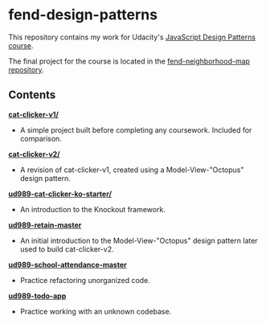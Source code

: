 # fend-design-patterns

This repository contains my work for Udacity's [JavaScript Design Patterns course](https://www.udacity.com/course/ud989-nd).

The final project for the course is located in the [fend-neighborhood-map repository](https://github.com/Tempurturtul/fend-neighborhood-map).

## Contents

[**cat-clicker-v1/**](cat-clicker-v1/)
- A simple project built before completing any coursework. Included for comparison.

[**cat-clicker-v2/**](cat-clicker-v2)
- A revision of cat-clicker-v1, created using a Model-View-"Octopus" design pattern.

[**ud989-cat-clicker-ko-starter/**](ud989-cat-clicker-ko-starter)
- An introduction to the Knockout framework.

[**ud989-retain-master**](ud989-retain-master)
- An initial introduction to the Model-View-"Octopus" design pattern later used to build cat-clicker-v2.

[**ud989-school-attendance-master**](ud989-school-attendance-master)
- Practice refactoring unorganized code.

[**ud989-todo-app**](ud989-todo-app)
- Practice working with an unknown codebase.
